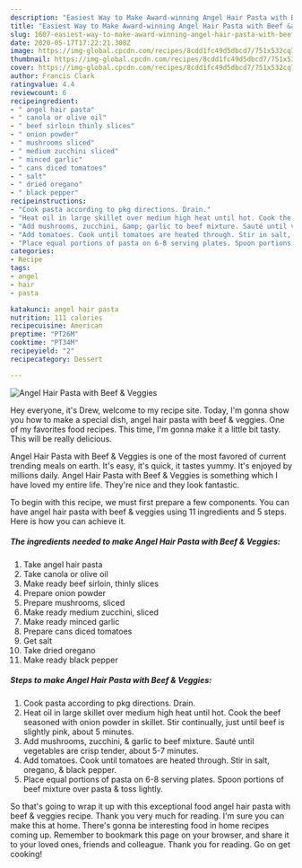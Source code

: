 ```yaml
---
description: "Easiest Way to Make Award-winning Angel Hair Pasta with Beef &amp;amp; Veggies"
title: "Easiest Way to Make Award-winning Angel Hair Pasta with Beef &amp;amp; Veggies"
slug: 1607-easiest-way-to-make-award-winning-angel-hair-pasta-with-beef-and-amp-veggies
date: 2020-05-17T17:22:21.308Z
image: https://img-global.cpcdn.com/recipes/8cdd1fc49d5dbcd7/751x532cq70/angel-hair-pasta-with-beef-veggies-recipe-main-photo.jpg
thumbnail: https://img-global.cpcdn.com/recipes/8cdd1fc49d5dbcd7/751x532cq70/angel-hair-pasta-with-beef-veggies-recipe-main-photo.jpg
cover: https://img-global.cpcdn.com/recipes/8cdd1fc49d5dbcd7/751x532cq70/angel-hair-pasta-with-beef-veggies-recipe-main-photo.jpg
author: Francis Clark
ratingvalue: 4.4
reviewcount: 6
recipeingredient:
- " angel hair pasta"
- " canola or olive oil"
- " beef sirloin thinly slices"
- " onion powder"
- " mushrooms sliced"
- " medium zucchini sliced"
- " minced garlic"
- " cans diced tomatoes"
- " salt"
- " dried oregano"
- " black pepper"
recipeinstructions:
- "Cook pasta according to pkg directions. Drain."
- "Heat oil in large skillet over medium high heat until hot. Cook the beef seasoned with onion powder in skillet. Stir continually, just until beef is slightly pink, about 5 minutes."
- "Add mushrooms, zucchini, &amp; garlic to beef mixture. Sauté until vegetables are crisp tender, about 5-7 minutes."
- "Add tomatoes. Cook until tomatoes are heated through. Stir in salt, oregano, &amp; black pepper."
- "Place equal portions of pasta on 6-8 serving plates. Spoon portions of beef mixture over pasta &amp; toss lightly."
categories:
- Recipe
tags:
- angel
- hair
- pasta

katakunci: angel hair pasta 
nutrition: 111 calories
recipecuisine: American
preptime: "PT26M"
cooktime: "PT34M"
recipeyield: "2"
recipecategory: Dessert

---
```



![Angel Hair Pasta with Beef &amp; Veggies](https://img-global.cpcdn.com/recipes/8cdd1fc49d5dbcd7/751x532cq70/angel-hair-pasta-with-beef-veggies-recipe-main-photo.jpg)

Hey everyone, it's Drew, welcome to my recipe site. Today, I'm gonna show you how to make a special dish, angel hair pasta with beef &amp; veggies. One of my favorites food recipes. This time, I'm gonna make it a little bit tasty. This will be really delicious.



Angel Hair Pasta with Beef &amp; Veggies is one of the most favored of current trending meals on earth. It's easy, it's quick, it tastes yummy. It's enjoyed by millions daily. Angel Hair Pasta with Beef &amp; Veggies is something which I have loved my entire life. They're nice and they look fantastic.


To begin with this recipe, we must first prepare a few components. You can have angel hair pasta with beef &amp; veggies using 11 ingredients and 5 steps. Here is how you can achieve it.

<!--inarticleads1-->

##### The ingredients needed to make Angel Hair Pasta with Beef &amp; Veggies:

1. Take  angel hair pasta
1. Take  canola or olive oil
1. Make ready  beef sirloin, thinly slices
1. Prepare  onion powder
1. Prepare  mushrooms, sliced
1. Make ready  medium zucchini, sliced
1. Make ready  minced garlic
1. Prepare  cans diced tomatoes
1. Get  salt
1. Take  dried oregano
1. Make ready  black pepper




<!--inarticleads2-->

##### Steps to make Angel Hair Pasta with Beef &amp; Veggies:

1. Cook pasta according to pkg directions. Drain.
1. Heat oil in large skillet over medium high heat until hot. Cook the beef seasoned with onion powder in skillet. Stir continually, just until beef is slightly pink, about 5 minutes.
1. Add mushrooms, zucchini, &amp; garlic to beef mixture. Sauté until vegetables are crisp tender, about 5-7 minutes.
1. Add tomatoes. Cook until tomatoes are heated through. Stir in salt, oregano, &amp; black pepper.
1. Place equal portions of pasta on 6-8 serving plates. Spoon portions of beef mixture over pasta &amp; toss lightly.




So that's going to wrap it up with this exceptional food angel hair pasta with beef &amp; veggies recipe. Thank you very much for reading. I'm sure you can make this at home. There's gonna be interesting food in home recipes coming up. Remember to bookmark this page on your browser, and share it to your loved ones, friends and colleague. Thank you for reading. Go on get cooking!
